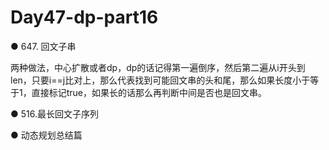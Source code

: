 # Day47-dp-part16

● 647. 回文子串  

两种做法，中心扩散或者dp，dp的话记得第一遍倒序，然后第二遍从i开头到len，只要i==j比对上，那么代表找到可能回文串的头和尾，那么如果长度小于等于1，直接标记true，如果长的话那么再判断中间是否也是回文串。

● 516.最长回文子序列


● 动态规划总结篇

